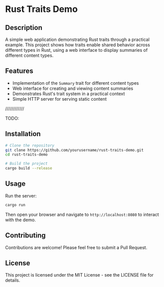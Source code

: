 # Rust Traits Demo

## Description

A simple web application demonstrating Rust traits through a practical example. This project shows how traits enable shared behavior across different types in Rust, using a web interface to display summaries of different content types.

## Features

- Implementation of the `Summary` trait for different content types
- Web interface for creating and viewing content summaries
- Demonstrates Rust's trait system in a practical context
- Simple HTTP server for serving static content

////////////

TODO:

## Installation

```bash
# Clone the repository
git clone https://github.com/yourusername/rust-traits-demo.git
cd rust-traits-demo

# Build the project
cargo build --release
```

## Usage

Run the server:

```bash
cargo run
```

Then open your browser and navigate to `http://localhost:8080` to interact with the demo.

## Contributing

Contributions are welcome! Please feel free to submit a Pull Request.

## License

This project is licensed under the MIT License - see the LICENSE file for details.
